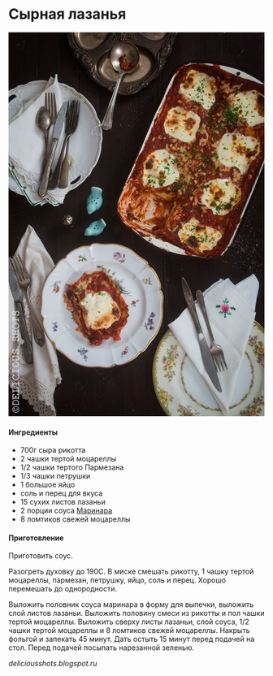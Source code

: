# Сырная лазанья

![Сырная лазанья](../../pics/3507924987f6d4470e21f7642c099223.jpg)

#### Ингредиенты

* 700г сыра рикотта
* 2 чашки тертой моцареллы
* 1/2 чашки тертого Пармезана
* 1/3 чашки петрушки
* 1 большое яйцо
* соль и перец для вкуса
* 15 сухих листов лазаньи
* 2 порции соуса [Маринара](https://mars9n9.github.io/%D0%A1%D0%BE%D1%83%D1%81%D1%8B/marinara.html)
* 8 ломтиков свежей моцареллы

#### Приготовление

Приготовить соус.

Разогреть духовку до 190С. В миске смешать рикотту, 1 чашку тертой моцареллы, пармезан, петрушку, яйцо, соль и перец. Хорошо перемешать до однородности.

Выложить половник соуса маринара в форму для выпечки, выложить слой листов лазаньи. Выложить половину смеси из рикотты и пол чашки тертой моцареллы. Выложить сверху листы лазаньи, слой соуса, 1/2 чашки тертой моцареллы и 8 ломтиков свежей моцареллы. Накрыть фольгой и запекать 45 минут. Дать остыть 15 минут перед подачей на стол. Перед подачей посыпать нарезанной зеленью.

*deliciousshots.blogspot.ru*
